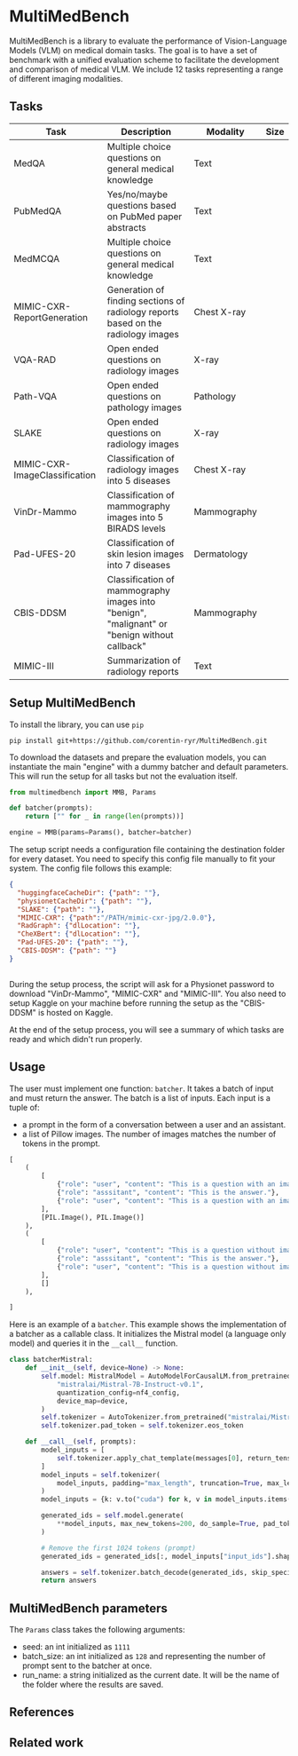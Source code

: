 # MultiMedBench


MultiMedBench is a library to evaluate the performance of Vision-Language Models (VLM) on medical domain tasks. The goal is to have a set of benchmark with a unified evaluation scheme to facilitate the development and comparison of medical VLM.
We include 12 tasks representing a range of different imaging modalities.


## Tasks

| Task                           | Description                                                                                       | Modality       | Size
|--------------------------------|---------------------------------------------------------------------------------------------------|----------------|----------
| MedQA                          | Multiple choice questions on general medical knowledge                                            | Text           |
| PubMedQA                       | Yes/no/maybe questions based on PubMed paper abstracts                                            | Text           |
| MedMCQA                        | Multiple choice questions on general medical knowledge                                            | Text           |
| MIMIC-CXR-ReportGeneration     | Generation of finding sections of radiology reports based on the radiology images                 | Chest X-ray    |
| VQA-RAD                        | Open ended questions on radiology images                                                          | X-ray          |
| Path-VQA                       | Open ended questions on pathology images                                                          | Pathology      |
| SLAKE                          | Open ended questions on radiology images                                                          | X-ray          |
| MIMIC-CXR-ImageClassification  | Classification of radiology images into 5 diseases                                                | Chest X-ray    |
| VinDr-Mammo                    | Classification of mammography images into 5 BIRADS levels                                         | Mammography    |
| Pad-UFES-20                    | Classification of skin lesion images into 7 diseases                                              | Dermatology    |
| CBIS-DDSM                      | Classification of mammography images into "benign", "malignant" or "benign without callback"      | Mammography    |
| MIMIC-III                      | Summarization of radiology reports                                                                | Text           |



## Setup MultiMedBench

To install the library, you can use `pip`

```console
pip install git+https://github.com/corentin-ryr/MultiMedBench.git
```

To download the datasets and prepare the evaluation models, you can instantiate the main "engine" with a dummy batcher and default parameters. This will run the setup for all tasks but not the evaluation itself.

```python
from multimedbench import MMB, Params

def batcher(prompts):
    return ["" for _ in range(len(prompts))]

engine = MMB(params=Params(), batcher=batcher)
```

The setup script needs a configuration file containing the destination folder for every dataset. You need to specify this config file manually to fit your system. The config file follows this example:
```json
{
  "huggingfaceCacheDir": {"path": ""},
  "physionetCacheDir": {"path": ""},
  "SLAKE": {"path": ""},
  "MIMIC-CXR": {"path":"/PATH/mimic-cxr-jpg/2.0.0"},
  "RadGraph": {"dlLocation": ""},
  "CheXBert": {"dlLocation": ""},
  "Pad-UFES-20": {"path": ""},
  "CBIS-DDSM": {"path": ""}
}
  
```


During the setup process, the script will ask for a Physionet password to download "VinDr-Mammo", "MIMIC-CXR" and "MIMIC-III".
You also need to setup Kaggle on your machine before running the setup as the "CBIS-DDSM" is hosted on Kaggle.

At the end of the setup process, you will see a summary of which tasks are ready and which didn't run properly.

## Usage

The user must implement one function: `batcher`. It takes a batch of input and must return the answer.
The batch is a list of inputs.
Each input is a tuple of:
* a prompt in the form of a conversation between a user and an assistant.
* a list of Pillow images. The number of images matches the number of <img> tokens in the prompt.

```python
[
    (
        [
            {"role": "user", "content": "This is a question with an image <img>."}, 
            {"role": "asssitant", "content": "This is the answer."},
            {"role": "user", "content": "This is a question with an image <img>."}, 
        ], 
        [PIL.Image(), PIL.Image()]
    ),
    (
        [
            {"role": "user", "content": "This is a question without images."},
            {"role": "asssitant", "content": "This is the answer."},
            {"role": "user", "content": "This is a question without images."}, 
        ], 
        []
    ),

]
```

Here is an example of a `batcher`. This example shows the implementation of a batcher as a callable class. It initializes the Mistral model (a language only model) and queries it in the `__call__` function.

```python
class batcherMistral:
    def __init__(self, device=None) -> None:
        self.model: MistralModel = AutoModelForCausalLM.from_pretrained(
            "mistralai/Mistral-7B-Instruct-v0.1",
            quantization_config=nf4_config,
            device_map=device,
        )
        self.tokenizer = AutoTokenizer.from_pretrained("mistralai/Mistral-7B-Instruct-v0.1")
        self.tokenizer.pad_token = self.tokenizer.eos_token

    def __call__(self, prompts):
        model_inputs = [
            self.tokenizer.apply_chat_template(messages[0], return_tensors="pt", tokenize=False) for messages in prompts
        ]
        model_inputs = self.tokenizer(
            model_inputs, padding="max_length", truncation=True, max_length=1024, return_tensors="pt"
        )
        model_inputs = {k: v.to("cuda") for k, v in model_inputs.items()}

        generated_ids = self.model.generate(
            **model_inputs, max_new_tokens=200, do_sample=True, pad_token_id=self.tokenizer.pad_token_id
        )

        # Remove the first 1024 tokens (prompt)
        generated_ids = generated_ids[:, model_inputs["input_ids"].shape[1] :]

        answers = self.tokenizer.batch_decode(generated_ids, skip_special_tokens=True)
        return answers
``` 

## MultiMedBench parameters

The `Params` class takes the following arguments:
* seed: an int initialized as `1111`
* batch_size: an int initialized as `128` and representing the number of prompt sent to the batcher at once.
* run_name: a string initialized as the current date. It will be the name of the folder where the results are saved.

## References


## Related work